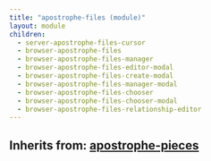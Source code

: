 ```yaml
---
title: "apostrophe-files (module)"
layout: module
children:
  - server-apostrophe-files-cursor
  - browser-apostrophe-files
  - browser-apostrophe-files-manager
  - browser-apostrophe-files-editor-modal
  - browser-apostrophe-files-create-modal
  - browser-apostrophe-files-manager-modal
  - browser-apostrophe-files-chooser
  - browser-apostrophe-files-chooser-modal
  - browser-apostrophe-files-relationship-editor
---
```

## Inherits from: [apostrophe-pieces](../apostrophe-pieces/index.html)

